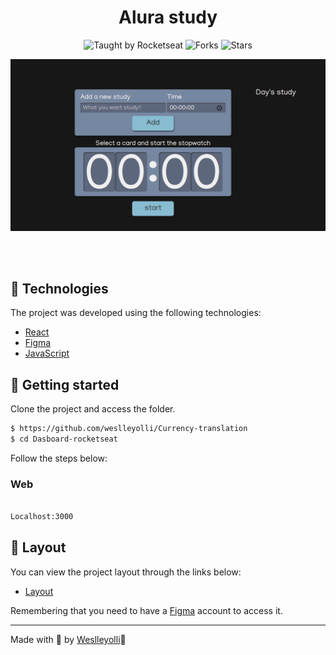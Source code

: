 <h1 align="center">Alura study</h1>
<p align="center">
  <img src="https://img.shields.io/static/v1?label=Taught%20by&message=Rocketseat&color=white&labelColor=8257E5" alt="Taught by Rocketseat">
  <img src="https://img.shields.io/github/forks/weslleyolli/nlw-setup-ignite?label=forks&message=MIT&color=white&labelColor=8257E5" alt="Forks">
  <img src="https://img.shields.io/github/stars/weslleyolli/nlw-setup-ignite?label=stars&message=MIT&color=white&labelColor=8257E5" alt="Stars">
</p>
<p align="center">
    <img src="./.github/preview.png" alt="Preview">
</p>


<br>
<br>

## 🧪 Technologies

The project was developed using the following technologies:

- [React](https://pt-br.reactjs.org/docs/getting-started.html)
- [Figma](https://www.figma.com/)
- [JavaScript](https://developer.mozilla.org/en-US/docs/Web/JavaScript)





## 🚀 Getting started
Clone the project and access the folder.

```bash
$ https://github.com/weslleyolli/Currency-translation
$ cd Dasboard-rocketseat
```

Follow the steps below:

### Web

```bash

Localhost:3000
```

## 🔖 Layout

You can view the project layout through the links below:

- [Layout](<https://www.figma.com/file/i937umRzYcV5XN61s1aCQS/%23boraCodar---Desafio-9-(Community)?node-id=1%3A5&t=M5PiP7JWkernZcmN-0>)

Remembering that you need to have a [Figma](http://figma.com/) account to access it.

---

Made with 💜 by [Weslleyolli](https://github.com/weslleyolli)👋
